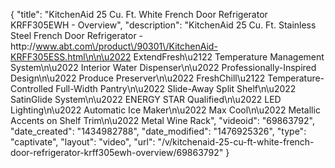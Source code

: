 {
    "title": "KitchenAid 25 Cu. Ft. White French Door Refrigerator KRFF305EWH - Overview",
    "description": "KitchenAid 25 Cu. Ft. Stainless Steel French Door Refrigerator - http:\/\/www.abt.com\/product\/90301\/KitchenAid-KRFF305ESS.html\n\n\u2022 ExtendFresh\u2122 Temperature Management System\n\u2022 Interior Water Dispenser\n\u2022 Professionally-Inspired Design\n\u2022 Produce Preserver\n\u2022 FreshChill\u2122 Temperature-Controlled Full-Width Pantry\n\u2022 Slide-Away Split Shelf\n\u2022 SatinGlide System\n\u2022 ENERGY STAR Qualified\n\u2022 LED Lighting\n\u2022 Automatic Ice Maker\n\u2022 Max Cool\n\u2022 Metallic Accents on Shelf Trim\n\u2022 Metal Wine Rack",
    "videoid": "69863792",
    "date_created": "1434982788",
    "date_modified": "1476925326",
    "type": "captivate",
    "layout": "video",
    "url": "\/v\/kitchenaid-25-cu-ft-white-french-door-refrigerator-krff305ewh-overview\/69863792"
}